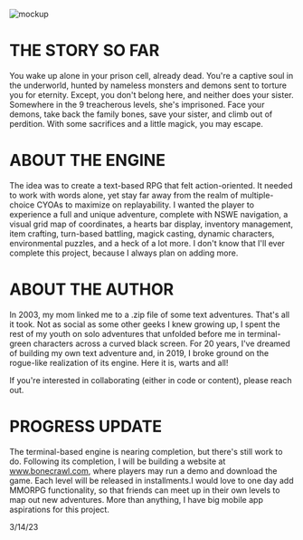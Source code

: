 ![mockup](https://user-images.githubusercontent.com/118931925/225107805-62ca450a-a079-47e0-97ec-76eddb036285.png)


# THE STORY SO FAR

You wake up alone in your prison cell, already dead. You're a captive soul in the underworld, hunted by nameless monsters and demons sent to torture you for eternity. Except, you don't belong here, and neither does your sister. Somewhere in the 9 treacherous levels, she's imprisoned. Face your demons, take back the family bones, save your sister, and climb out of perdition. With some sacrifices and a little magick, you may escape.



# ABOUT THE ENGINE 

The idea was to create a text-based RPG that felt action-oriented. It needed to work with words alone, yet stay far away from the realm of multiple-choice CYOAs to maximize on replayability. I wanted the player to experience a full and unique adventure, complete with NSWE navigation, a visual grid map of coordinates, a hearts bar display, inventory management, item crafting, turn-based battling, magick casting, dynamic characters, environmental puzzles, and a heck of a lot more. I don't know that I'll ever complete this project, because I always plan on adding more. 



# ABOUT THE AUTHOR

In 2003, my mom linked me to a .zip file of some text adventures. That's all it took. Not as social as some other geeks I knew growing up, I spent the rest of my youth on solo adventures that unfolded before me in terminal-green characters across a curved black screen. For 20 years, I've dreamed of building my own text adventure and, in 2019, I broke ground on the rogue-like realization of its engine. Here it is, warts and all! 

If you're interested in collaborating (either in code or content), please reach out. 



# PROGRESS UPDATE

The terminal-based engine is nearing completion, but there's still work to do. Following its completion, I will be building a website at www.bonecrawl.com, where players may run a demo and download the game. Each level will be released in installments.I would love to one day add MMORPG functionality, so that friends can meet up in their own levels to map out new adventures. More than anything, I have big mobile app aspirations for this project. 

3/14/23

